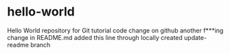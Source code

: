 # hello-world
Hello World repository for Git tutorial
code change on github
another f***ing change in README.md
added this line through locally created update-readme branch

